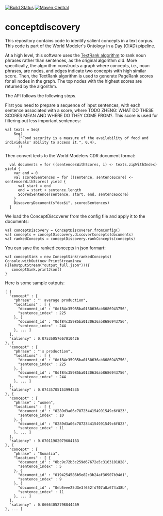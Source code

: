 [![Build Status](https://github.com/clulab/ConceptDiscovery/workflows/conceptdiscovery%20CI/badge.svg)](https://github.com/clulab/conceptdiscovery/actions)
[![Maven Central](https://img.shields.io/maven-central/v/org.clulab/conceptdiscovery_2.12?logo=apachemaven)](https://mvnrepository.com/artifact/org.clulab/conceptdiscovery)

# conceptdiscovery

This repository contains code to identify salient concepts in a text corpus. This code is part of the World Modeler's Ontology in a Day (OIAD) pipeline.

At a high level, this software uses the [TextRank algorithm](https://aclanthology.org/W04-3252.pdf) to rank noun phrases rather than sentences, as the original algorithm did. More specifically, the algorithm constructs a graph where concepts, i.e., noun phrases, are nodes, and edges indicate two concepts with high similar score. Then, the TextRank algorithm is used to generate PageRank scores for all nodes in the graph. The top nodes with the highest scores are returned by the algorithm.

The API follows the following steps.

First you need to prepare a sequence of input sentences, with each sentence associated with a score, where TODO ZHENG: WHAT DO THESE SCORES MEAN AND WHERE DO THEY COME FROM?. This score is used for filtering out less important sentences:
```
val texts = Seq(
    Seq(
      ("Food security is a measure of the availability of food and individuals' ability to access it.", 0.4),
      ))
```
Then convert texts to the World Modelers CDR document format:
```
  val documents = for ((sentencesWithScores, i) <- texts.zipWithIndex) yield {
    var end = 0
    val scoredSentences = for ((sentence, sentenceScore) <- sentencesWithScores) yield {
      val start = end
      end = start + sentence.length
      ScoredSentence(sentence, start, end, sentenceScore)
    }
    DiscoveryDocument(s"doc$i", scoredSentences)
  }
```
We load the ConceptDiscoverer from the config file and apply it to the documents:
```  
val conceptDiscovery = ConceptDiscoverer.fromConfig()
val concepts = conceptDiscovery.discoverConcepts(documents)
val rankedConcepts = conceptDiscovery.rankConcepts(concepts)
```

You can save the ranked concepts in json formart:
```
val conceptSink = new ConceptSink(rankedConcepts)
Console.withOut(new PrintStream(new FileOutputStream("output_full.json"))){
   conceptSink.printJson()
}
```
Here is some sample outputs:
```
[ {
  "concept" : {
    "phrase" : "' average production",
    "locations" : [ {
      "document_id" : "0df84c35985ba0130636ab8686943756",
      "sentence_index" : 225
    }, {
      "document_id" : "0df84c35985ba0130636ab8686943756",
      "sentence_index" : 244
    }, ... ]
  },
  "saliency" : 0.07536057667010426
}, {
  "concept" : {
    "phrase" : "'s production",
    "locations" : [ {
      "document_id" : "0df84c35985ba0130636ab8686943756",
      "sentence_index" : 225
    }, {
      "document_id" : "0df84c35985ba0130636ab8686943756",
      "sentence_index" : 244
    }, ... ]
  },
  "saliency" : 0.07435705153994535
}, {
  "concept" : {
    "phrase" : "women",
    "locations" : [ {
      "document_id" : "0289d3a06c7872344154991549c6f823",
      "sentence_index" : 10
    }, {
      "document_id" : "0289d3a06c7872344154991549c6f823",
      "sentence_index" : 11
    }, ... ]
  },
  "saliency" : 0.07011902079604163
}, {
  "concept" : {
    "phrase" : "Somalia",
    "locations" : [ {
      "document_id" : "0bc9c72b3c259d67672e5c3163101828",
      "sentence_index" : 5
    }, {
      "document_id" : "0194254586b5e82c3b24af36907b94d1",
      "sentence_index" : 9
    }, {
      "document_id" : "0eb5eee25d3e3f652fd707a0a674a38b",
      "sentence_index" : 11
    }, ... ]
  },
  "saliency" : 0.06664052798844469
}, ... ]

```
